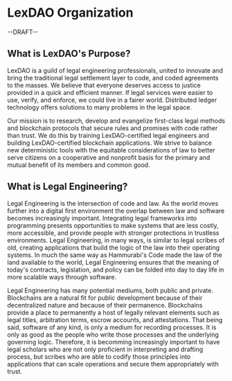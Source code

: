 # LexDAO Organization

--DRAFT--

## What is LexDAO's Purpose? 

LexDAO is a guild of legal engineering professionals, united to innovate and bring the traditional legal settlement layer to code, and coded agreements to the masses. We believe that everyone deserves access to justice provided in a quick and efficient manner. If legal services were easier to use, verify, and enforce, we could live in a fairer world. Distributed ledger technology offers solutions to many problems in the legal space. 

Our mission is to research, develop and evangelize first-class legal methods and blockchain protocols that secure rules and promises with code rather than trust. We do this by training LexDAO-certified legal engineers and building LexDAO-certified blockchain applications. We strive to balance new deterministic tools with the equitable considerations of law to better serve citizens on a cooperative and nonprofit basis for the primary and mutual benefit of its members and common good.

## What is Legal Engineering?
Legal Engineering is the intersection of code and law. As the world moves further into a digital first environment the overlap between law and software becomes increasingly important.  Integrating legal frameworks into programming presents opportunities to make systems that are less costly, more accessible, and provide people with stronger protections in trustless environments.  Legal Engineering, in many ways, is similar to legal scribes of old, creating applications that build the logic of the law into their operating systems.  In much the same way as Hammurabi's Code made the law of the land available to the world, Legal Engineering ensures that the meaning of today's contracts, legislation, and policy can be folded into day to day life in more scalable ways through software.

Legal Engineering has many potential mediums, both public and private.  Blockchains are a natural fit for public development because of their decentralized nature and because of their permanence. Blockchains provide a place to permanently a host of legally relevant elements such as legal titles, arbitration terms, escrow accounts, and attestations.  That being said, software of any kind, is only a medium for recording processes.  It is only as good as the people who write those processes and the underlying governing logic.  Therefore, it is becomming increasingly important to have legal scholars who are not only proficient in interpreting and drafting process, but scribes who are able to codify those principles into applications that can scale operations and secure them appropriately with trust.  

